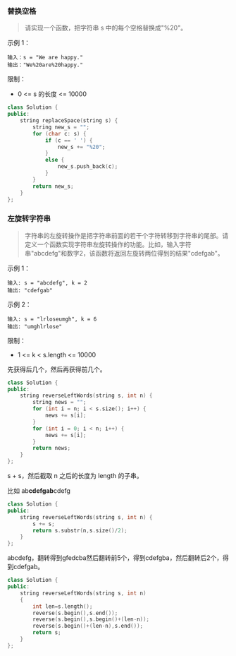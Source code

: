 ### 替换空格

> 请实现一个函数，把字符串 s 中的每个空格替换成"%20"。

示例 1：

```
输入：s = "We are happy."
输出："We%20are%20happy."
```


限制：

- 0 <= s 的长度 <= 10000

```cpp
class Solution {
public:
    string replaceSpace(string s) {
        string new_s = "";
        for (char c: s) {
            if (c == ' ') {
                new_s += "%20";
            }
            else {
                new_s.push_back(c);
            }
        }
        return new_s;
    }
};
```

### 左旋转字符串

> 字符串的左旋转操作是把字符串前面的若干个字符转移到字符串的尾部。请定义一个函数实现字符串左旋转操作的功能。比如，输入字符串"abcdefg"和数字2，该函数将返回左旋转两位得到的结果"cdefgab"。

示例 1：

```
输入: s = "abcdefg", k = 2
输出: "cdefgab"
```

示例 2：

```
输入: s = "lrloseumgh", k = 6
输出: "umghlrlose"
```


限制：

- 1 <= k < s.length <= 10000

先获得后几个，然后再获得前几个。

```cpp
class Solution {
public:
    string reverseLeftWords(string s, int n) {
        string news = "";
        for (int i = n; i < s.size(); i++) {
            news += s[i];
        }
        for (int i = 0; i < n; i++) {
            news += s[i];
        }
        return news;
    }
};
```

s + s，然后截取 n 之后的长度为 length 的子串。

比如 ab**cdefgab**cdefg

```cpp
class Solution {
public:
    string reverseLeftWords(string s, int n) {
        s += s;
        return s.substr(n,s.size()/2);
    }
};
```

abcdefg，翻转得到gfedcba然后翻转前5个，得到cdefgba，然后翻转后2个，得到cdefgab。

```cpp
class Solution {
public:
    string reverseLeftWords(string s, int n) 
    {
        int len=s.length();
        reverse(s.begin(),s.end());
        reverse(s.begin(),s.begin()+(len-n));
        reverse(s.begin()+(len-n),s.end());
        return s;
    }
};
```

